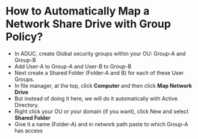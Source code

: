 # How to Automatically Map a Network Share Drive with Group Policy?

- In ADUC, create Global security groups within your OU: Group-A and Group-B
- Add User-A to Group-A and User-B to Group-B
- Next create a Shared Folder (Folder-A and B) for each of these User Groups.
- In file manager, at the top, click **Computer** and then click **Map Network Drive**
- But instead of doing it here, we will do it automatically with Active Directory.
- Right click your OU or your domain (if you want), click New and select **Shared Folder**
- Give it a name (Folder-A) and in network path paste  to which Group-A has access
